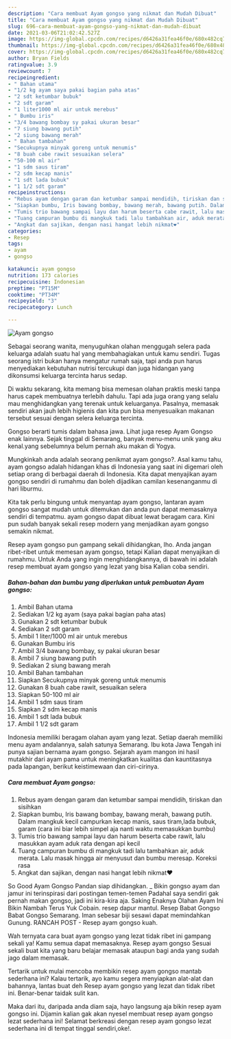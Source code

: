 ```yaml
---
description: "Cara membuat Ayam gongso yang nikmat dan Mudah Dibuat"
title: "Cara membuat Ayam gongso yang nikmat dan Mudah Dibuat"
slug: 696-cara-membuat-ayam-gongso-yang-nikmat-dan-mudah-dibuat
date: 2021-03-06T21:02:42.527Z
image: https://img-global.cpcdn.com/recipes/d6426a31fea46f0e/680x482cq70/ayam-gongso-foto-resep-utama.jpg
thumbnail: https://img-global.cpcdn.com/recipes/d6426a31fea46f0e/680x482cq70/ayam-gongso-foto-resep-utama.jpg
cover: https://img-global.cpcdn.com/recipes/d6426a31fea46f0e/680x482cq70/ayam-gongso-foto-resep-utama.jpg
author: Bryan Fields
ratingvalue: 3.9
reviewcount: 7
recipeingredient:
- " Bahan utama"
- "1/2 kg ayam saya pakai bagian paha atas"
- "2 sdt ketumbar bubuk"
- "2 sdt garam"
- "1 liter1000 ml air untuk merebus"
- " Bumbu iris"
- "3/4 bawang bombay sy pakai ukuran besar"
- "7 siung bawang putih"
- "2 siung bawang merah"
- " Bahan tambahan"
- "Secukupnya minyak goreng untuk menumis"
- "8 buah cabe rawit sesuaikan selera"
- "50-100 ml air"
- "1 sdm saus tiram"
- "2 sdm kecap manis"
- "1 sdt lada bubuk"
- "1 1/2 sdt garam"
recipeinstructions:
- "Rebus ayam dengan garam dan ketumbar sampai mendidih, tiriskan dan sisihkan"
- "Siapkan bumbu, Iris bawang bombay, bawang merah, bawang putih. Dalam mangkuk kecil campurkan kecap manis, saus tiram,lada bubuk, garam (cara ini biar lebih simpel aja nanti waktu memasukkan bumbu)"
- "Tumis trio bawang sampai layu dan harum beserta cabe rawit, lalu masukkan ayam aduk rata dengan api kecil"
- "Tuang campuran bumbu di mangkuk tadi lalu tambahkan air, aduk merata. Lalu masak hingga air menyusut dan bumbu meresap. Koreksi rasa"
- "Angkat dan sajikan, dengan nasi hangat lebih nikmat❤"
categories:
- Resep
tags:
- ayam
- gongso

katakunci: ayam gongso 
nutrition: 173 calories
recipecuisine: Indonesian
preptime: "PT15M"
cooktime: "PT34M"
recipeyield: "3"
recipecategory: Lunch

---
```



![Ayam gongso](https://img-global.cpcdn.com/recipes/d6426a31fea46f0e/680x482cq70/ayam-gongso-foto-resep-utama.jpg)

Sebagai seorang wanita, menyuguhkan olahan menggugah selera pada keluarga adalah suatu hal yang membahagiakan untuk kamu sendiri. Tugas seorang istri bukan hanya mengatur rumah saja, tapi anda pun harus menyediakan kebutuhan nutrisi tercukupi dan juga hidangan yang dikonsumsi keluarga tercinta harus sedap.

Di waktu  sekarang, kita memang bisa memesan olahan praktis meski tanpa harus capek membuatnya terlebih dahulu. Tapi ada juga orang yang selalu mau menghidangkan yang terenak untuk keluarganya. Pasalnya, memasak sendiri akan jauh lebih higienis dan kita pun bisa menyesuaikan makanan tersebut sesuai dengan selera keluarga tercinta. 

Gongso berarti tumis dalam bahasa jawa. Lihat juga resep Ayam Gongso enak lainnya. Sejak tinggal di Semarang, banyak menu-menu unik yang aku kenal.yang sebelumnya belum pernah aku makan di Yogya.

Mungkinkah anda adalah seorang penikmat ayam gongso?. Asal kamu tahu, ayam gongso adalah hidangan khas di Indonesia yang saat ini digemari oleh setiap orang di berbagai daerah di Indonesia. Kita dapat menyajikan ayam gongso sendiri di rumahmu dan boleh dijadikan camilan kesenanganmu di hari liburmu.

Kita tak perlu bingung untuk menyantap ayam gongso, lantaran ayam gongso sangat mudah untuk ditemukan dan anda pun dapat memasaknya sendiri di tempatmu. ayam gongso dapat dibuat lewat beragam cara. Kini pun sudah banyak sekali resep modern yang menjadikan ayam gongso semakin nikmat.

Resep ayam gongso pun gampang sekali dihidangkan, lho. Anda jangan ribet-ribet untuk memesan ayam gongso, tetapi Kalian dapat menyajikan di rumahmu. Untuk Anda yang ingin menghidangkannya, di bawah ini adalah resep membuat ayam gongso yang lezat yang bisa Kalian coba sendiri.

<!--inarticleads1-->

##### Bahan-bahan dan bumbu yang diperlukan untuk pembuatan Ayam gongso:

1. Ambil  Bahan utama
1. Sediakan 1/2 kg ayam (saya pakai bagian paha atas)
1. Gunakan 2 sdt ketumbar bubuk
1. Sediakan 2 sdt garam
1. Ambil 1 liter/1000 ml air untuk merebus
1. Gunakan  Bumbu iris
1. Ambil 3/4 bawang bombay, sy pakai ukuran besar
1. Ambil 7 siung bawang putih
1. Sediakan 2 siung bawang merah
1. Ambil  Bahan tambahan
1. Siapkan Secukupnya minyak goreng untuk menumis
1. Gunakan 8 buah cabe rawit, sesuaikan selera
1. Siapkan 50-100 ml air
1. Ambil 1 sdm saus tiram
1. Siapkan 2 sdm kecap manis
1. Ambil 1 sdt lada bubuk
1. Ambil 1 1/2 sdt garam


Indonesia memiliki beragam olahan ayam yang lezat. Setiap daerah memiliki menu ayam andalannya, salah satunya Semarang. Ibu kota Jawa Tengah ini punya sajian bernama ayam gongso. Sejarah ayam mangon ini hasil mutakhir dari ayam pama untuk meningkatkan kualitas dan kauntitasnya pada lapangan, berikut keistimewaan dan ciri-cirinya. 

<!--inarticleads2-->

##### Cara membuat Ayam gongso:

1. Rebus ayam dengan garam dan ketumbar sampai mendidih, tiriskan dan sisihkan
1. Siapkan bumbu, Iris bawang bombay, bawang merah, bawang putih. Dalam mangkuk kecil campurkan kecap manis, saus tiram,lada bubuk, garam (cara ini biar lebih simpel aja nanti waktu memasukkan bumbu)
1. Tumis trio bawang sampai layu dan harum beserta cabe rawit, lalu masukkan ayam aduk rata dengan api kecil
1. Tuang campuran bumbu di mangkuk tadi lalu tambahkan air, aduk merata. Lalu masak hingga air menyusut dan bumbu meresap. Koreksi rasa
1. Angkat dan sajikan, dengan nasi hangat lebih nikmat❤


So Good Ayam Gongso Pandan siap dihidangkan. _ Bikin gongso ayam dan jamur ini terinspirasi dari postingan temen-temen Padahal saya sendiri gak pernah makan gongso, jadi ini kira-kira aja. Saking Enaknya Olahan Ayam Ini Bikin Nambah Terus Yuk Cobain. resep dapur mantul. Resep Babat Gongso Babat Gongso Semarang. Iman sebesar biji sesawi dapat memindahkan Gunung. RANCAH POST - Resep ayam gongso kuah. 

Wah ternyata cara buat ayam gongso yang lezat tidak ribet ini gampang sekali ya! Kamu semua dapat memasaknya. Resep ayam gongso Sesuai sekali buat kita yang baru belajar memasak ataupun bagi anda yang sudah jago dalam memasak.

Tertarik untuk mulai mencoba membikin resep ayam gongso mantab sederhana ini? Kalau tertarik, ayo kamu segera menyiapkan alat-alat dan bahannya, lantas buat deh Resep ayam gongso yang lezat dan tidak ribet ini. Benar-benar taidak sulit kan. 

Maka dari itu, daripada anda diam saja, hayo langsung aja bikin resep ayam gongso ini. Dijamin kalian gak akan nyesel membuat resep ayam gongso lezat sederhana ini! Selamat berkreasi dengan resep ayam gongso lezat sederhana ini di tempat tinggal sendiri,oke!.

